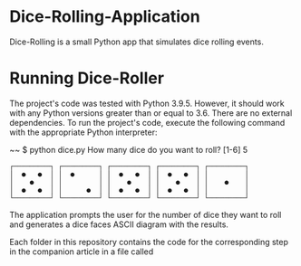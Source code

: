 # Dice-Rolling-Application

Dice-Rolling is a small Python app that simulates dice rolling events.

# Running Dice-Roller

The project's code was tested with Python 3.9.5. However, it should work with any Python versions greater than or equal to 3.6. There are no external dependencies. To run the project's code, execute the following command with the appropriate Python interpreter:

~~
$ python dice.py
How many dice do you want to roll? [1-6] 5

~~~~~~~~~~~~~~~~~~~~~~~~~ RESULTS ~~~~~~~~~~~~~~~~~~~~~~~~~
┌─────────┐ ┌─────────┐ ┌─────────┐ ┌─────────┐ ┌─────────┐
│  ●   ●  │ │  ●      │ │  ●   ●  │ │  ●   ●  │ │         │
│    ●    │ │         │ │    ●    │ │    ●    │ │    ●    │
│  ●   ●  │ │      ●  │ │  ●   ●  │ │  ●   ●  │ │         │
└─────────┘ └─────────┘ └─────────┘ └─────────┘ └─────────┘
~~~~~~~~~~~~~~~~~~~~~~~~~~~~~~~~~~~~~~~~~~~~~~~~~~~~~~~~~~~

The application prompts the user for the number of dice they want to roll and generates a dice faces ASCII diagram with the results.

Each folder in this repository contains the code for the corresponding step in the companion article in a file called


